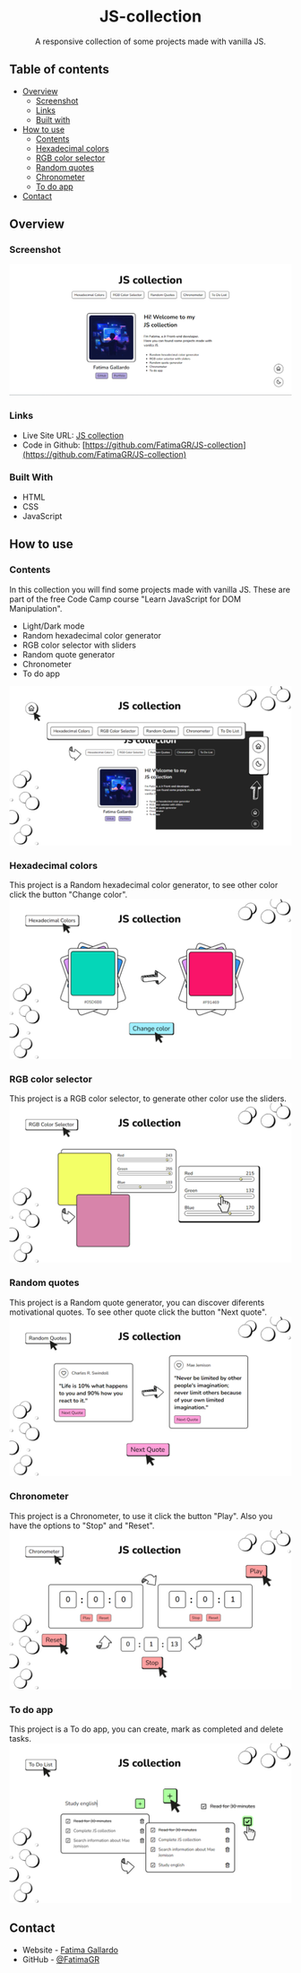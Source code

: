 <h1 align="center">JS-collection</h1>
<p align="center">A responsive collection of some projects made with vanilla JS.</p>

## Table of contents
- [Overview](#overview)
  - [Screenshot](#screenshot)
  - [Links](#links)
  - [Built with](#built-with)
- [How to use](#how-to-use)
  - [Contents](#contents)
  - [Hexadecimal colors](#hexadecimal-colors)
  - [RGB color selector](#rgb-color-selector)
  - [Random quotes](#random-quotes)
  - [Chronometer](#chronometer)
  - [To do app](#to-do-app)
- [Contact](#contact)

## Overview
### Screenshot
![](/images/home.png)

### Links
- Live Site URL: [JS collection](https://js-collection-fatimagr.vercel.app)
- Code in Github: [https://github.com/FatimaGR/JS-collection](https://github.com/FatimaGR/JS-collection)

### Built With
- HTML
- CSS
- JavaScript

## How to use
### Contents
In this collection you will find some projects made with vanilla JS. These are part of the free Code Camp course "Learn JavaScript for DOM Manipulation".
- Light/Dark mode
- Random hexadecimal color generator
- RGB color selector with sliders
- Random quote generator
- Chronometer
- To do app

![](/images/menu.png)

### Hexadecimal colors
This project is a Random hexadecimal color generator, to see other color click the button "Change color".
![](/images/hexadecimal-colors.png)

### RGB color selector
This project is a RGB color selector, to generate other color use the sliders.
![](/images/rgb-colors.png)

### Random quotes
This project is a Random quote generator, you can discover diferents motivational quotes. To see other quote click the button "Next quote".
![](/images/random-quotes.png)

### Chronometer
This project is a Chronometer, to use it click the button "Play". Also you have the options to "Stop" and "Reset".
![](/images/chronometer.png)

### To do app
This project is a To do app, you can create, mark as completed and delete tasks.
![](/images/to-do-list.png)

## Contact
- Website - [Fatima Gallardo](https://porfolio-website-gules.vercel.app)
- GitHub - [@FatimaGR](https://github.com/FatimaGR)